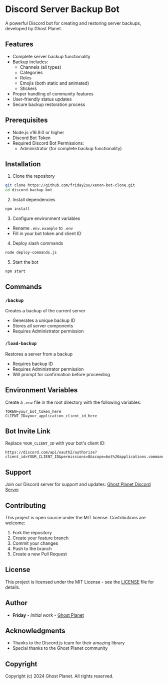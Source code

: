 # Discord Server Backup Bot

A powerful Discord bot for creating and restoring server backups, developed by Ghost Planet.

## Features

- Complete server backup functionality
- Backup includes:
  - Channels (all types)
  - Categories
  - Roles
  - Emojis (both static and animated)
  - Stickers
- Proper handling of community features
- User-friendly status updates
- Secure backup restoration process

## Prerequisites

- Node.js v16.9.0 or higher
- Discord Bot Token
- Required Discord Bot Permissions:
  - Administrator (for complete backup functionality)

## Installation

1. Clone the repository
```bash
git clone https://github.com/friday2su/xenon-bot-clone.git
cd discord-backup-bot
```

2. Install dependencies
```bash
npm install
```

3. Configure environment variables
- Rename `.env.example` to `.env`
- Fill in your bot token and client ID

4. Deploy slash commands
```bash
node deploy-commands.js
```

5. Start the bot
```bash
npm start
```

## Commands

### `/backup`
Creates a backup of the current server
- Generates a unique backup ID
- Stores all server components
- Requires Administrator permission

### `/load-backup`
Restores a server from a backup
- Requires backup ID
- Requires Administrator permission
- Will prompt for confirmation before proceeding

## Environment Variables

Create a `.env` file in the root directory with the following variables:
```env
TOKEN=your_bot_token_here
CLIENT_ID=your_application_client_id_here
```

## Bot Invite Link

Replace `YOUR_CLIENT_ID` with your bot's client ID:
```
https://discord.com/api/oauth2/authorize?client_id=YOUR_CLIENT_ID&permissions=8&scope=bot%20applications.commands
```

## Support

Join our Discord server for support and updates:
[Ghost Planet Discord Server](https://discord.gg/zPjH55uCYt)

## Contributing

This project is open source under the MIT license. Contributions are welcome:
1. Fork the repository
2. Create your feature branch
3. Commit your changes
4. Push to the branch
5. Create a new Pull Request

## License

This project is licensed under the MIT License - see the [LICENSE](https://github.com/friday2su/xenon-bot-clone/blob/main/LICENSE) file for details.

## Author

- **Friday** - *Initial work* - [Ghost Planet](https://discord.gg/zPjH55uCYt)

## Acknowledgments

- Thanks to the Discord.js team for their amazing library
- Special thanks to the Ghost Planet community

## Copyright

Copyright (c) 2024 Ghost Planet. All rights reserved. 

